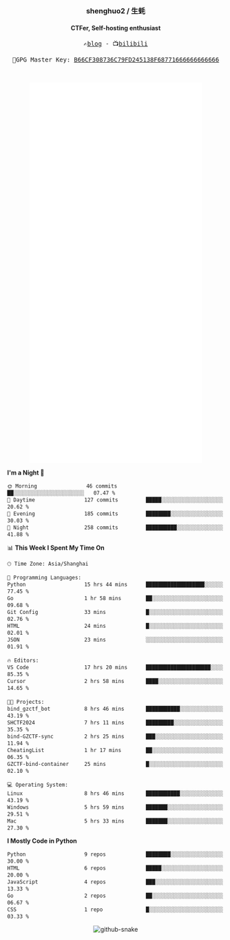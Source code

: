<h3 align="center"> shenghuo2 / 生蚝 </h3>
<h4 align="center" >CTFer, Self-hosting enthusiast</h3>


<p align="center">
  <samp>
    ✍️<a href="https://blog.shenghuo2.top/">blog</a> -
    📺<a href="https://space.bilibili.com/85894935">bilibili</a>
  </samp>
</p>
<p align="center">
  <samp>
     🔐GPG Master Key: <a align="center" href="https://github.com/shenghuo2.gpg">B66CF308736C79FD245138F68771666666666666</a>
  </samp>
</p>
<br>
<p align="center">
  <a href="https://github.com/shenghuo2">
    <img width="400" align="top" src="https://github.com/shenghuo2/shenghuo2/blob/main/metrics.left.svg" />
  </a>
  <a href="https://github.com/shenghuo2">
    <img width="400" align="top" src="https://github.com/shenghuo2/shenghuo2/blob/main/metrics.right.svg" />
  </a>
</p>


<!--START_SECTION:waka-->
**I'm a Night 🦉** 

```text
🌞 Morning                46 commits          ██░░░░░░░░░░░░░░░░░░░░░░░   07.47 % 
🌆 Daytime                127 commits         █████░░░░░░░░░░░░░░░░░░░░   20.62 % 
🌃 Evening                185 commits         ████████░░░░░░░░░░░░░░░░░   30.03 % 
🌙 Night                  258 commits         ██████████░░░░░░░░░░░░░░░   41.88 % 
```


📊 **This Week I Spent My Time On** 

```text
🕑︎ Time Zone: Asia/Shanghai

💬 Programming Languages: 
Python                   15 hrs 44 mins      ███████████████████░░░░░░   77.45 % 
Go                       1 hr 58 mins        ██░░░░░░░░░░░░░░░░░░░░░░░   09.68 % 
Git Config               33 mins             █░░░░░░░░░░░░░░░░░░░░░░░░   02.76 % 
HTML                     24 mins             █░░░░░░░░░░░░░░░░░░░░░░░░   02.01 % 
JSON                     23 mins             ░░░░░░░░░░░░░░░░░░░░░░░░░   01.91 % 

🔥 Editors: 
VS Code                  17 hrs 20 mins      █████████████████████░░░░   85.35 % 
Cursor                   2 hrs 58 mins       ████░░░░░░░░░░░░░░░░░░░░░   14.65 % 

🐱‍💻 Projects: 
bind_gzctf_bot           8 hrs 46 mins       ███████████░░░░░░░░░░░░░░   43.19 % 
SHCTF2024                7 hrs 11 mins       █████████░░░░░░░░░░░░░░░░   35.35 % 
bind-GZCTF-sync          2 hrs 25 mins       ███░░░░░░░░░░░░░░░░░░░░░░   11.94 % 
CheatingList             1 hr 17 mins        ██░░░░░░░░░░░░░░░░░░░░░░░   06.35 % 
GZCTF-bind-container     25 mins             █░░░░░░░░░░░░░░░░░░░░░░░░   02.10 % 

💻 Operating System: 
Linux                    8 hrs 46 mins       ███████████░░░░░░░░░░░░░░   43.19 % 
Windows                  5 hrs 59 mins       ███████░░░░░░░░░░░░░░░░░░   29.51 % 
Mac                      5 hrs 33 mins       ███████░░░░░░░░░░░░░░░░░░   27.30 % 
```

**I Mostly Code in Python** 

```text
Python                   9 repos             ████████░░░░░░░░░░░░░░░░░   30.00 % 
HTML                     6 repos             █████░░░░░░░░░░░░░░░░░░░░   20.00 % 
JavaScript               4 repos             ███░░░░░░░░░░░░░░░░░░░░░░   13.33 % 
Go                       2 repos             ██░░░░░░░░░░░░░░░░░░░░░░░   06.67 % 
CSS                      1 repo              █░░░░░░░░░░░░░░░░░░░░░░░░   03.33 % 
```




<!--END_SECTION:waka-->


<div align="center">
  <picture>
    <source media="(prefers-color-scheme: dark)" srcset="https://gist.githubusercontent.com/shenghuo2/bfce20b14ab0484cef03bae6e60e0b3a/raw/github-snake-dark.svg" />
    <source media="(prefers-color-scheme: light)" srcset="https://gist.githubusercontent.com/shenghuo2/bfce20b14ab0484cef03bae6e60e0b3a/raw/github-snake.svg" />
    <img alt="github-snake" src="https://gist.githubusercontent.com/shenghuo2/bfce20b14ab0484cef03bae6e60e0b3a/raw/github-snake.svg" />
  </picture>
</div>

<!--
**shenghuo2/shenghuo2** is a ✨ _special_ ✨ repository because its `README.md` (this file) appears on your GitHub profile.

Here are some ideas to get you started:

- 🔭 I’m currently working on ...
- 🌱 I’m currently learning ...
- 👯 I’m looking to collaborate on ...
- 🤔 I’m looking for help with ...
- 💬 Ask me about ...
- 📫 How to reach me: ...
- 😄 Pronouns: ...
- ⚡ Fun fact: ...
-->
